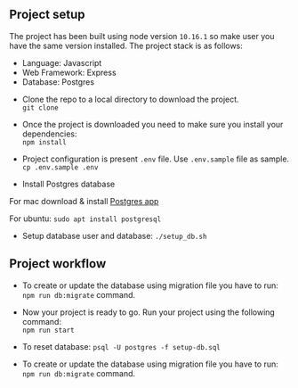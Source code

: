 

## Project setup

The project has been built using node version `10.16.1` so make user you have the same version installed.
The project stack is as follows:

- Language: Javascript
- Web Framework: Express
- Database: Postgres

* Clone the repo to a local directory to download the project.  
`git clone`  

* Once the project is downloaded you need to make sure you install your dependencies:  
`npm install`  

* Project configuration is present `.env` file. Use `.env.sample` file as sample.
`cp .env.sample .env`

* Install Postgres database

For mac download & install [Postgres app](https://postgresapp.com/)

For ubuntu: `sudo apt install postgresql`

* Setup database user and database:
`./setup_db.sh`

## Project workflow

* To create or update the database using migration file you have to run:
`npm run db:migrate` command.

* Now your project is ready to go. Run your project using the following command:  
`npm run start`  


* To reset database:
`psql -U postgres -f setup-db.sql`

* To create or update the database using migration file you have to run:
`npm run db:migrate` command.

